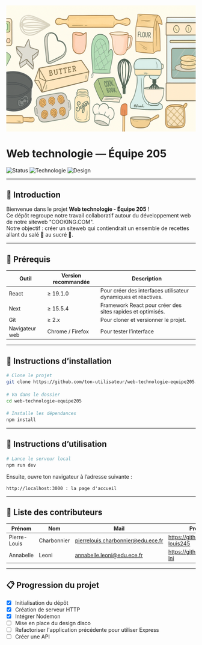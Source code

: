![Bannière](wallpaperwebtech.png)

# Web technologie — Équipe 205

![Status](https://img.shields.io/badge/status-en%20cours-yellow)
![Technologie](https://img.shields.io/badge/HTML%2FCSS%2FJS-en%20action-blue)
![Design](https://img.shields.io/badge/design-disco%20friendly-pink)

---

## 🍿 Introduction

Bienvenue dans le projet **Web technologie - Équipe 205** !  
Ce dépôt regroupe notre travail collaboratif autour du développement web de notre siteweb "COOKING.COM".  
Notre objectif : créer un siteweb qui contiendrait un ensemble de recettes allant du salé 🍗 au sucré 🍪.

---

## 🧰 Prérequis


| Outil            | Version recommandée | Description                                                   |
|------------------|---------------------|---------------------------------------------------------------|
| React            | ≥ 19.1.0            | Pour créer des interfaces utilisateur dynamiques et réactives.|
| Next             | ≥ 15.5.4            | Framework React pour créer des sites rapides et optimisés.    |
| Git              | ≥ 2.x               | Pour cloner et versionner le projet.                          |
| Navigateur web   | Chrome / Firefox    | Pour tester l’interface                                       |

---

## 🚀 Instructions d’installation

```bash
# Clone le projet
git clone https://github.com/ton-utilisateur/web-technologie-equipe205.git

# Va dans le dossier
cd web-technologie-equipe205

# Installe les dépendances
npm install
```

---

## 🥨 Instructions d’utilisation

```bash
# Lance le serveur local
npm run dev
```

Ensuite, ouvre ton navigateur à l’adresse suivante :
```
http://localhost:3000 : la page d'accueil
```

---

## 👥 Liste des contributeurs
   
| Prénom        | Nom          |  Mail                                | Profil GitHub                              |
|---------------|--------------|--------------------------------------|--------------------------------------------|
| Pierre-Louis  | Charbonnier  | pierrelouis.charbonnier@edu.ece.fr   | https://github.com/pierre-louis245         |
| Annabelle     | Leoni        | annabelle.leoni@edu.ece.fr           | https://github.com/annabelle-lni           |


---

## 📋 Progression du projet

- [x] Initialisation du dépôt  
- [x] Création de serveur HTTP
- [x] Intégrer Nodemon  
- [ ] Mise en place du design disco  
- [ ] Refactoriser l'application précédente pour utiliser Express 
- [ ] Créer une API   

